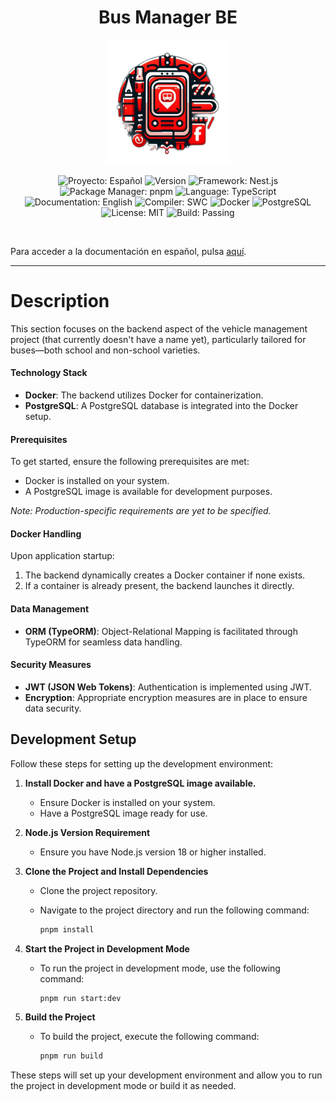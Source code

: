 <h1 align="center">Bus Manager BE</h1>

<p align="center">
  <img src="./docs/img/git_pic.png" alt="Bus Logo" width="200"/>
</p>

<p align="center">
  <img src="https://img.shields.io/badge/proyecto-Español-yellow.svg" alt="Proyecto: Español">
  <img src="https://img.shields.io/badge/version-development-orange.svg" alt="Version">
  <img src="https://img.shields.io/badge/framework-Nest.js-red.svg" alt="Framework: Nest.js">
  <img src="https://img.shields.io/badge/package%20manager-pnpm-lightblue.svg" alt="Package Manager: pnpm">
  <img src="https://img.shields.io/badge/language-TypeScript-blue.svg" alt="Language: TypeScript">
  <img src="https://img.shields.io/badge/documentation-English-blue.svg" alt="Documentation: English">
  <img src="https://img.shields.io/badge/compiler-SWC-green.svg" alt="Compiler: SWC">
  <img src="https://img.shields.io/badge/docker-✔-blue.svg" alt="Docker">
  <img src="https://img.shields.io/badge/SQL-postgreSQL-purple.svg" alt="PostgreSQL">
  <img src="https://img.shields.io/badge/license-MIT-green.svg" alt="License: MIT">
  <img src="https://img.shields.io/badge/build-passing-brightgreen.svg" alt="Build: Passing">
</p>

<br/>

Para acceder a la documentación en español, pulsa <a href='./docs/README-es.md'>aquí</a>.

<hr/>


# Description

This section focuses on the backend aspect of the vehicle management project (that currently doesn't have a name yet), particularly tailored for buses—both school and non-school varieties.

#### Technology Stack

- **Docker**: The backend utilizes Docker for containerization.
- **PostgreSQL**: A PostgreSQL database is integrated into the Docker setup.

#### Prerequisites

To get started, ensure the following prerequisites are met:

- Docker is installed on your system.
- A PostgreSQL image is available for development purposes.

*Note: Production-specific requirements are yet to be specified.*

#### Docker Handling

Upon application startup:

1. The backend dynamically creates a Docker container if none exists.
2. If a container is already present, the backend launches it directly.

#### Data Management

- **ORM (TypeORM)**: Object-Relational Mapping is facilitated through TypeORM for seamless data handling.

#### Security Measures

- **JWT (JSON Web Tokens)**: Authentication is implemented using JWT.
- **Encryption**: Appropriate encryption measures are in place to ensure data security.

## Development Setup

Follow these steps for setting up the development environment:

1. **Install Docker and have a PostgreSQL image available.**
   - Ensure Docker is installed on your system.
   - Have a PostgreSQL image ready for use.

2. **Node.js Version Requirement**
   - Ensure you have Node.js version 18 or higher installed.

3. **Clone the Project and Install Dependencies**
   - Clone the project repository.
   - Navigate to the project directory and run the following command:

     ```bash
     pnpm install
     ```

4. **Start the Project in Development Mode**
   - To run the project in development mode, use the following command:

     ```bash
     pnpm run start:dev
     ```

5. **Build the Project**
   - To build the project, execute the following command:

     ```bash
     pnpm run build
     ```

These steps will set up your development environment and allow you to run the project in development mode or build it as needed.

